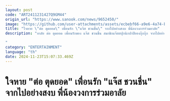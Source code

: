 ```yaml
---
layout: post
code: "ART2411231427Q9GM44"
origin_url: "https://www.sanook.com/news/9652450/"
image: "https://github.com/user-attachments/assets/ecbebf66-a9e6-4a74-b2ab-abe93cd1021b"
title: "ใจหาย \"ต่อ ตุดยอด\" เพื่อนรัก \"แจ๊ส ชวนชื่น\" จากไปอย่างสงบ พี่น้องวงการร่วมอาลัย"
description: "อาลัย ต่อ ตุดยอด เพื่อนรักของ แจ๊ส ชวนชื่น สมาชิกแจ๊สสปุกนิกปาปิยองกุ๊กกุ๊ก จากไปอย่างสงบ หลังป่วยด้วยโรคมะเร็ง

"
category: "ENTERTAINMENT"
language: "th"
date: 2024-11-23T15:07:33.469Z
---
```


# ใจหาย "ต่อ ตุดยอด" เพื่อนรัก "แจ๊ส ชวนชื่น" จากไปอย่างสงบ พี่น้องวงการร่วมอาลัย